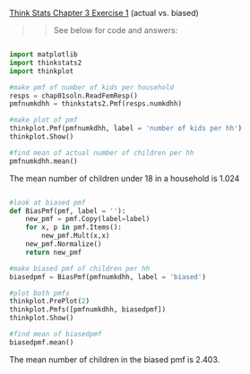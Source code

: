 [Think Stats Chapter 3 Exercise 1](http://greenteapress.com/thinkstats2/html/thinkstats2004.html#toc31) (actual vs. biased)

>> See below for code and answers:

```python

import matplotlib
import thinkstats2
import thinkplot

#make pmf of number of kids per household
resps = chap01soln.ReadFemResp()
pmfnumkdhh = thinkstats2.Pmf(resps.numkdhh)

#make plot of pmf
thinkplot.Pmf(pmfnumkdhh, label = 'number of kids per hh')
thinkplot.Show()

#find mean of actual number of children per hh
pmfnumkdhh.mean()
```

The mean number of children under 18 in a household is 1.024

```python

#look at biased pmf
def BiasPmf(pmf, label = ''):
    new_pmf = pmf.Copy(label=label)
    for x, p in pmf.Items():
        new_pmf.Mult(x,x)
    new_pmf.Normalize()
    return new_pmf

#make biased pmf of children per hh
biasedpmf = BiasPmf(pmfnumkdhh, label = 'biased')

#plot both pmfs
thinkplot.PrePlot(2)
thinkplot.Pmfs([pmfnumkdhh, biasedpmf])
thinkplot.Show()

#find mean of biasedpmf
biasedpmf.mean()
```
The mean number of children in the biased pmf is 2.403.



